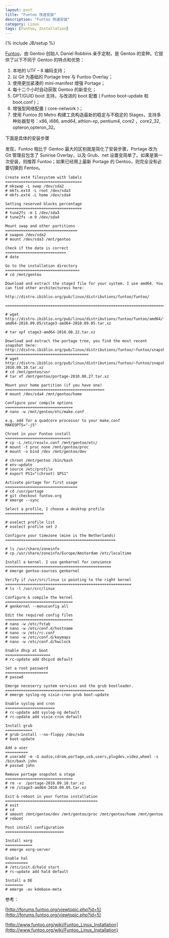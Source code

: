 ```yaml
---
layout: post
title: "Funtoo 快速安装"
description: "Funtoo 快速安装"
category: Linux
tags: [Funtoo, Installation]
---
```

{% include JB/setup %}

[Funtoo](http://www.funtoo.org)，由 Gentoo 创始人 Daniel Robbins 亲手定制，是 Gentoo 的变种。它提供了以下不同于 Gentoo 的特点和优势：

1. 本地的 UTF – 8 编码支持；
2. 以 Git 为基础的 Portage tree 与 Funtoo Overlay；
3. 使用更加紧凑的 mini-manifest 增强 Portage；
4. 每十二个小时自动获取 Gentoo 的新变化；
5. GPT/GUID boot 支持，与改进的 boot 配置 ( Funtoo boot-update 和 boot.conf )；
6. 增强型网络配置 ( core-network )；
7. 使用 Funtoo 的 Metro 构建工具构造最新的稳定与不稳定的 Stages，支持多种处器型号：x86, i686, amd64, athlon-xp, pentium4, core2 ，core2_32, opteron,opteron_32。

<!-- more -->

下面是具体的安装步骤

发现，Funtoo 相比于 Gentoo 最大的区别就是简化了安装步骤，Portage 改为 Git 管理且包含了 Sunrise Overlay，以及 Grub、net 设置变简单了。如果是第一次安装，则推荐 Funtoo；如果已经用上最新 Portage 的 Gentoo，则完全没有必要切换到 Fentoo。

```
Create ext4 filesystem with labels
==================================
# mkswap -L swap /dev/sda2
# mkfs.ext4 -L root /dev/sda3
# mkfs.ext4 -L home /dev/sda4
 
Setting reserved blocks percentage
==================================
# tune2fs -m 1 /dev/sda3
# tune2fs -m 0 /dev/sda4
 
Mount swap and other partitions
================================
# swapon /dev/sda2
# mount /dev/sda3 /mnt/gentoo
 
Check if the date is correct
===========================
# date
 
Go to the installation directory
=================================
# cd /mnt/gentoo
 
Download and extract the stage3 file for your system. I use amd64. You can find other architecturess here:
 
http://distro.ibiblio.org/pub/linux/distributions/funtoo/funtoo/
 
========================================================================
 
# wget http://distro.ibiblio.org/pub/linux/distributions/funtoo/funtoo/amd64/funtoo-amd64-2010.09.05/stage3-amd64-2010.09.05.tar.xz
 
# tar xpf stage3-amd64-2010.08.22.tar.xz
 
Download and extract the portage tree, you find the most recent snapshot here: http://distro.ibiblio.org/pub/linux/distributions/funtoo/~funtoo/snapshots/
=====================================
# wget http://distro.ibiblio.org/pub/linux/distributions/funtoo/~funtoo/snapshots/portage-2010.09.10.tar.xz
# cd /mnt/gentoo/usr
# tar xf /mnt/gentoo/portage-2010.08.27.tar.xz
 
Mount your home partition (if you have one)
============================================
# mount /dev/sda4 /mnt/gentoo/home
 
Configure your compile options
==============================
# nano -w /mnt/gentoo/etc/make.conf
 
e.g. add for a quadcore processor to your make.conf
MAKEOPTS="-j5"
 
Chroot in your Funtoo install
=============================
# cp -L /etc/resolv.conf /mnt/gentoo/etc/
# mount -t proc none /mnt/gentoo/proc
# mount -o bind /dev /mnt/gentoo/dev
 
# chroot /mnt/gentoo /bin/bash
# env-update
# source /etc/profile
# export PS1="(chroot) $PS1"
 
Activate portage for first usage
================================
# cd /usr/portage
# git checkout funtoo.org
# emerge --sync
 
Select a profile, I choose a desktop profile
=================
 
# eselect profile list
# eselect profile set 2
 
Configure your timezone (mine is the Netherlands)
=================================================
 
# ls /usr/share/zoneinfo
# cp /usr/share/zoneinfo/Europe/Amsterdam /etc/localtime
 
Install a kernel. I use genkernel for convience
===============================================
# emerge gentoo-sources genkernel
 
Verify if /usr/src/linux is pointing to the right kernel
========================================================
# ls -l /usr/src/linux
 
Configure & compile the kernel
==============================
# genkernel --menuconfig all
 
Edit the required config files
==============================
# nano -w /etc/fstab
# nano -w /etc/conf.d/hostname
# nano -w /etc/rc.conf
# nano -w /etc/conf.d/keymaps
# nano -w /etc/conf.d/hwclock
 
Enable dhcp at boot
====================
# rc-update add dhcpcd default
 
Set a root password
===================
# passwd
 
Emerge neceserry system services and the grub bootloader.
============================================
# emerge syslog-ng vixie-cron grub boot-update
 
Enable syslog and cron
======================
# rc-update add syslog-ng default
# rc-update add vixie-cron default
 
Install grub
============
# grub-install --no-floppy /dev/sda
# boot-update
 
Add a user
==========
# useradd -m -G audio,cdrom,portage,usb,users,plugdev,video,wheel -s /bin/bash john
# passwd john
 
Remove portage snapshot & stage
==============================
# rm -v  /portage-2010.09.10.tar.xz
# rm /stage3-amd64-2010.09.05.tar.xz
 
Exit & reboot in your funtoo installation
=========================================
# exit
# cd
# umount /mnt/gentoo/dev /mnt/gentoo/proc /mnt/gentoo/home /mnt/gentoo
# reboot
 
Post install configuration
==========================
 
Install xorg
============
# emerge xorg-server
 
Enable hal
==========
# /etc/init.d/hald start
# rc-update add hald default
 
Install a DE
========
# emerge -av kdebase-meta
```

参考：

[http://forums.funtoo.org/viewtopic.php?id=5](http://forums.funtoo.org/viewtopic.php?id=5)

[http://www.funtoo.org/wiki/Funtoo_Linux_Installation](http://www.funtoo.org/wiki/Funtoo_Linux_Installation)
